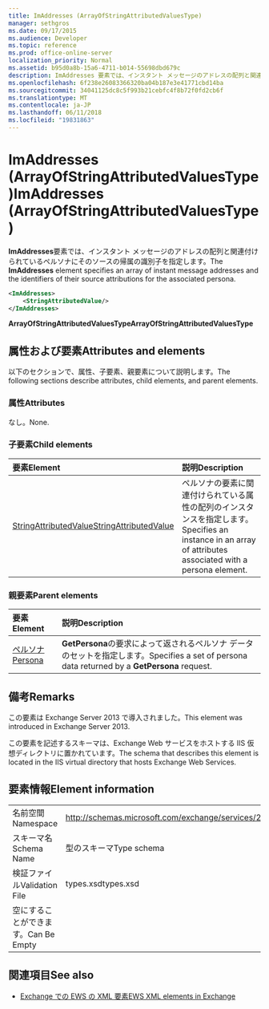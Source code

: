 ```yaml
---
title: ImAddresses (ArrayOfStringAttributedValuesType)
manager: sethgros
ms.date: 09/17/2015
ms.audience: Developer
ms.topic: reference
ms.prod: office-online-server
localization_priority: Normal
ms.assetid: b95d0a8b-15a6-4711-b014-55698dbd679c
description: ImAddresses 要素では、インスタント メッセージのアドレスの配列と関連付けられているペルソナにそのソースの帰属の識別子を指定します。
ms.openlocfilehash: 6f238e26083366320ba04b187e3e41771cbd14ba
ms.sourcegitcommit: 34041125dc8c5f993b21cebfc4f8b72f0fd2cb6f
ms.translationtype: MT
ms.contentlocale: ja-JP
ms.lasthandoff: 06/11/2018
ms.locfileid: "19831863"
---
```

# <a name="imaddresses-arrayofstringattributedvaluestype"></a><span data-ttu-id="c0176-103">ImAddresses (ArrayOfStringAttributedValuesType)</span><span class="sxs-lookup"><span data-stu-id="c0176-103">ImAddresses (ArrayOfStringAttributedValuesType)</span></span>

<span data-ttu-id="c0176-104">**ImAddresses**要素では、インスタント メッセージのアドレスの配列と関連付けられているペルソナにそのソースの帰属の識別子を指定します。</span><span class="sxs-lookup"><span data-stu-id="c0176-104">The **ImAddresses** element specifies an array of instant message addresses and the identifiers of their source attributions for the associated persona.</span></span> 
  
```XML
<ImAddresses>
    <StringAttributedValue/>
</ImAddresses>
```

 <span data-ttu-id="c0176-105">**ArrayOfStringAttributedValuesType**</span><span class="sxs-lookup"><span data-stu-id="c0176-105">**ArrayOfStringAttributedValuesType**</span></span>
## <a name="attributes-and-elements"></a><span data-ttu-id="c0176-106">属性および要素</span><span class="sxs-lookup"><span data-stu-id="c0176-106">Attributes and elements</span></span>

<span data-ttu-id="c0176-107">以下のセクションで、属性、子要素、親要素について説明します。</span><span class="sxs-lookup"><span data-stu-id="c0176-107">The following sections describe attributes, child elements, and parent elements.</span></span>
  
### <a name="attributes"></a><span data-ttu-id="c0176-108">属性</span><span class="sxs-lookup"><span data-stu-id="c0176-108">Attributes</span></span>

<span data-ttu-id="c0176-109">なし。</span><span class="sxs-lookup"><span data-stu-id="c0176-109">None.</span></span>
  
### <a name="child-elements"></a><span data-ttu-id="c0176-110">子要素</span><span class="sxs-lookup"><span data-stu-id="c0176-110">Child elements</span></span>

|<span data-ttu-id="c0176-111">**要素**</span><span class="sxs-lookup"><span data-stu-id="c0176-111">**Element**</span></span>|<span data-ttu-id="c0176-112">**説明**</span><span class="sxs-lookup"><span data-stu-id="c0176-112">**Description**</span></span>|
|:-----|:-----|
|[<span data-ttu-id="c0176-113">StringAttributedValue</span><span class="sxs-lookup"><span data-stu-id="c0176-113">StringAttributedValue</span></span>](stringattributedvalue.md) <br/> |<span data-ttu-id="c0176-114">ペルソナの要素に関連付けられている属性の配列のインスタンスを指定します。</span><span class="sxs-lookup"><span data-stu-id="c0176-114">Specifies an instance in an array of attributes associated with a persona element.</span></span>  <br/> |
   
### <a name="parent-elements"></a><span data-ttu-id="c0176-115">親要素</span><span class="sxs-lookup"><span data-stu-id="c0176-115">Parent elements</span></span>

|<span data-ttu-id="c0176-116">**要素**</span><span class="sxs-lookup"><span data-stu-id="c0176-116">**Element**</span></span>|<span data-ttu-id="c0176-117">**説明**</span><span class="sxs-lookup"><span data-stu-id="c0176-117">**Description**</span></span>|
|:-----|:-----|
|[<span data-ttu-id="c0176-118">ペルソナ</span><span class="sxs-lookup"><span data-stu-id="c0176-118">Persona</span></span>](persona.md) <br/> |<span data-ttu-id="c0176-119">**GetPersona**の要求によって返されるペルソナ データのセットを指定します。</span><span class="sxs-lookup"><span data-stu-id="c0176-119">Specifies a set of persona data returned by a **GetPersona** request.</span></span>  <br/> |
   
## <a name="remarks"></a><span data-ttu-id="c0176-120">備考</span><span class="sxs-lookup"><span data-stu-id="c0176-120">Remarks</span></span>

<span data-ttu-id="c0176-121">この要素は Exchange Server 2013 で導入されました。</span><span class="sxs-lookup"><span data-stu-id="c0176-121">This element was introduced in Exchange Server 2013.</span></span>
  
<span data-ttu-id="c0176-122">この要素を記述するスキーマは、Exchange Web サービスをホストする IIS 仮想ディレクトリに置かれています。</span><span class="sxs-lookup"><span data-stu-id="c0176-122">The schema that describes this element is located in the IIS virtual directory that hosts Exchange Web Services.</span></span>
  
## <a name="element-information"></a><span data-ttu-id="c0176-123">要素情報</span><span class="sxs-lookup"><span data-stu-id="c0176-123">Element information</span></span>

|||
|:-----|:-----|
|<span data-ttu-id="c0176-124">名前空間</span><span class="sxs-lookup"><span data-stu-id="c0176-124">Namespace</span></span>  <br/> |http://schemas.microsoft.com/exchange/services/2006/types  <br/> |
|<span data-ttu-id="c0176-125">スキーマ名</span><span class="sxs-lookup"><span data-stu-id="c0176-125">Schema Name</span></span>  <br/> |<span data-ttu-id="c0176-126">型のスキーマ</span><span class="sxs-lookup"><span data-stu-id="c0176-126">Type schema</span></span>  <br/> |
|<span data-ttu-id="c0176-127">検証ファイル</span><span class="sxs-lookup"><span data-stu-id="c0176-127">Validation File</span></span>  <br/> |<span data-ttu-id="c0176-128">types.xsd</span><span class="sxs-lookup"><span data-stu-id="c0176-128">types.xsd</span></span>  <br/> |
|<span data-ttu-id="c0176-129">空にすることができます。</span><span class="sxs-lookup"><span data-stu-id="c0176-129">Can Be Empty</span></span>  <br/> ||
   
## <a name="see-also"></a><span data-ttu-id="c0176-130">関連項目</span><span class="sxs-lookup"><span data-stu-id="c0176-130">See also</span></span>



- [<span data-ttu-id="c0176-131">Exchange での EWS の XML 要素</span><span class="sxs-lookup"><span data-stu-id="c0176-131">EWS XML elements in Exchange</span></span>](ews-xml-elements-in-exchange.md)

